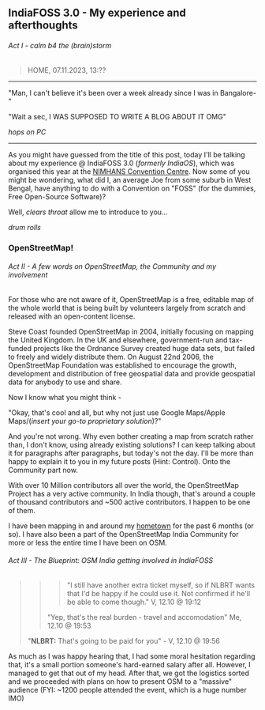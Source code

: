 ## IndiaFOSS 3.0 - My experience and afterthoughts
###### Act I - calm b4 the (brain)storm
> HOME, 07.11.2023, 13:??

---
"Man, I can't believe it's been over a week already since I was in Bangalore-"

"Wait a sec, I WAS SUPPOSED TO WRITE A BLOG ABOUT IT OMG"

_hops on PC_

---

As you might have guessed from the title of this post, today I'll be talking about my experience @ IndiaFOSS 3.0 (_formerly IndiaOS_), which was organised this year at the [NIMHANS Convention Centre](https://www.openstreetmap.org/#map=19/12.94314/77.59678). Now some of you might be wondering, what did I, an average Joe from some suburb in West Bengal, have anything to do with a Convention on "FOSS" (for the dummies, Free Open-Source Software)?

Well, _clears throat_ allow me to introduce to you...

_drum rolls_

### **OpenStreetMap!**


###### Act II - A few words on OpenStreetMap, the Community and my involvement

For those who are not aware of it, OpenStreetMap is a free, editable map of the whole world that is being built by volunteers largely from scratch and released with an open-content license.

Steve Coast founded OpenStreetMap in 2004, initially focusing on mapping the United Kingdom. In the UK and elsewhere, government-run and tax-funded projects like the Ordnance Survey created huge data sets, but failed to freely and widely distribute them. On August 22nd 2006, the OpenStreetMap Foundation was established to encourage the growth, development and distribution of free geospatial data and provide geospatial data for anybody to use and share.

Now I know what you might think -

"Okay, that's cool and all, but why not just use Google Maps/Apple Maps/(_insert your go-to proprietary solution_)?"

And you're not wrong. Why even bother creating a map from scratch rather than, I don't know, using already existing solutions? I can keep talking about it for paragraphs after paragraphs, but today's not the day. I'll be more than happy to explain it to you in my future posts (Hint: Control). Onto the Community part now.

With over 10 Million contributors all over the world, the OpenStreetMap Project has a very active community. In India though, that's around a couple of thousand contributors and ~500 active contributors. I happen to be one of them.

I have been mapping in and around my [hometown](https://www.openstreetmap.org/#map=14/26.5269/88.7271) for the past 6 months (or so). I have also been a part of the OpenStreetMap India Community for more or less the entire time I have been on OSM.

###### Act III - The Blueprint: OSM India getting involved in IndiaFOSS

> > > "I still have another extra ticket myself, so if NLBRT wants that I'd be happy if he could use it. Not confirmed if he'll be able to come though." V, 12.10 @ 19:12
> > > 
> > "Yep, that's the real burden - travel and accomodation" Me, 12.10 @ 19:53
> > 
> "**NLBRT:** That's going to be paid for you" - V, 12.10 @ 19:56

As much as I was happy hearing that, I had some moral hesitation regarding that, it's a small portion someone's hard-earned salary after all. However, I managed to get that out of my head. After that, we got the logistics sorted and we proceeded with plans on how to present OSM to a "massive" audience (FYI: ~1200 people attended the event, which is a huge number IMO)

